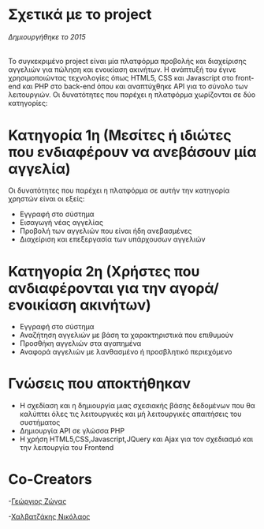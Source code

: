 # Σχετικά με το project
###### Δημιουργήθηκε το 2015 
Το συγκεκριμένο project είναι μία πλατφόρμα προβολής και διαχείρισης αγγελιών για πώληση και ενοικίαση ακινήτων. Η ανάπτυξή του έγινε χρησιμοποιώντας τεχνολογίες όπως HTML5, CSS και Javascript στο front-end και PHP στο back-end όπου και αναπτύχθηκε API για το σύνολο των λειτουργιών. Οι δυνατότητες που παρέχει η πλατφόρμα χωρίζονται σε δύο κατηγορίες:

# Κατηγορία 1η (Μεσίτες ή ιδιώτες που ενδιαφέρουν να ανεβάσουν μία αγγελία)
Οι δυνατότητες που παρέχει η πλατφόρμα σε αυτήν την κατηγορία χρηστών είναι οι εξείς:

  - Εγγραφή στο σύστημα
  - Εισαγωγή νέας αγγελίας 
  - Προβολή των αγγελιών που είναι ήδη ανεβασμένες
  - Διαχείριση και επεξεργασία των υπάρχουσων αγγελιών
 
# Κατηγορία 2η (Χρήστες που ανδιαφέρονται για την αγορά/ενοικίαση ακινήτων)
  - Εγγραφή στο σύστημα
  - Αναζήτηση αγγελιών με βάση τα χαρακτηριστικά που επιθυμούν 
  - Προσθήκη αγγελιών στα αγαπημένα
  - Αναφορά αγγελιών με λανθασμένο ή προσβλητικό περιεχόμενο

# Γνώσεις που αποκτήθηκαν

  - Η σχεδίαση και η δημιουργία μιας σχεσιακής βάσης δεδομένων που θα καλύπτει όλες τις λειτουργικές και μή λειτουργικές απαιτήσεις του συστήματος
  - Δημιουργία API σε γλώσσα PHP
  - Η χρήση HTML5,CSS,Javascript,JQuery και Ajax για τον σχεδιασμό και την λειτουργία του Frontend
  
# Co-Creators

  -[Γεώργιος Ζώγας](https://github.com/gzogas)
  
  -[Χαλβατζάκης Νικόλαος](https://github.com/NickCh1996)

